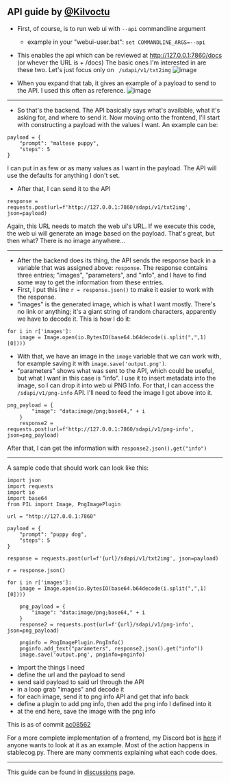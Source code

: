 ## API guide by [@Kilvoctu](https://github.com/Kilvoctu)

- First, of course, is to run web ui with `--api` commandline argument
  - example in your "webui-user.bat": `set COMMANDLINE_ARGS=--api`
- This enables the api which can be reviewed at http://127.0.0.1:7860/docs (or whever the URL is + /docs)
The basic ones I'm interested in are these two. Let's just focus only on ` /sdapi/v1/txt2img`
![image](https://user-images.githubusercontent.com/2993060/198171114-ed1c5edd-76ce-4c34-ad73-04e388423162.png)

- When you expand that tab, it gives an example of a payload to send to the API. I used this often as reference.
![image](https://user-images.githubusercontent.com/2993060/198171454-5b826ded-5e73-4249-9c0c-a97b32c42569.png)

------

- So that's the backend. The API basically says what's available, what it's asking for, and where to send it. Now moving onto the frontend, I'll start with constructing a payload with the values I want. An example can be:
```
payload = {
    "prompt": "maltese puppy",
    "steps": 5
}
```
I can put in as few or as many values as I want in the payload. The API will use the defaults for anything I don't set.

- After that, I can send it to the API
```
response = requests.post(url=f'http://127.0.0.1:7860/sdapi/v1/txt2img', json=payload)
```
Again, this URL needs to match the web ui's URL.
If we execute this code, the web ui will generate an image based on the payload. That's great, but then what? There is no image anywhere...

------

- After the backend does its thing, the API sends the response back in a variable that was assigned above: `response`. The response contains three entries; "images", "parameters", and "info", and I have to find some way to get the information from these entries.
- First, I put this line `r = response.json()` to make it easier to work with the response.
- "images" is the generated image, which is what I want mostly. There's no link or anything; it's a giant string of random characters, apparently we have to decode it. This is how I do it:
```
for i in r['images']:
    image = Image.open(io.BytesIO(base64.b64decode(i.split(",",1)[0])))
```
- With that, we have an image in the `image` variable that we can work with, for example saving it with `image.save('output.png')`.
- "parameters" shows what was sent to the API, which could be useful, but what I want in this case is "info". I use it to insert metadata into the image, so I can drop it into web ui PNG Info. For that, I can access the `/sdapi/v1/png-info` API. I'll need to feed the image I got above into it.
```
png_payload = {
        "image": "data:image/png;base64," + i
    }
    response2 = requests.post(url=f'http://127.0.0.1:7860/sdapi/v1/png-info', json=png_payload)
```
After that, I can get the information with `response2.json().get("info")`

------

A sample code that should work can look like this:
```
import json
import requests
import io
import base64
from PIL import Image, PngImagePlugin

url = "http://127.0.0.1:7860"

payload = {
    "prompt": "puppy dog",
    "steps": 5
}

response = requests.post(url=f'{url}/sdapi/v1/txt2img', json=payload)

r = response.json()

for i in r['images']:
    image = Image.open(io.BytesIO(base64.b64decode(i.split(",",1)[0])))

    png_payload = {
        "image": "data:image/png;base64," + i
    }
    response2 = requests.post(url=f'{url}/sdapi/v1/png-info', json=png_payload)

    pnginfo = PngImagePlugin.PngInfo()
    pnginfo.add_text("parameters", response2.json().get("info"))
    image.save('output.png', pnginfo=pnginfo)
```
- Import the things I need
- define the url and the payload to send
- send said payload to said url through the API
- in a loop grab "images" and decode it
- for each image, send it to png info API and get that info back
- define a plugin to add png info, then add the png info I defined into it
- at the end here, save the image with the png info

This is as of commit [ac08562](https://github.com/AUTOMATIC1111/stable-diffusion-webui/commit/ac085628540d0ec6a988fad93f5b8f2154209571)

For a more complete implementation of a frontend, my Discord bot is [here](https://github.com/Kilvoctu/aiyabot) if anyone wants to look at it as an example. Most of the action happens in stablecog.py. There are many comments explaining what each code does.

------

This guide can be found in [discussions](https://github.com/AUTOMATIC1111/stable-diffusion-webui/discussions/3734) page.